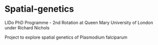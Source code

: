 # Spatial-genetics

LIDo PhD Programme - 2nd Rotation at Queen Mary University of London under Richard Nichols

Project to explore spatial genetics of Plasmodium falciparum
